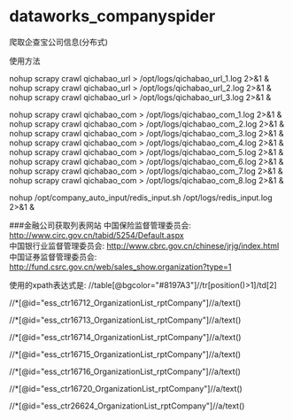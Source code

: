 # dataworks_companyspider
爬取企查宝公司信息(分布式)

使用方法

nohup scrapy crawl qichabao_url > /opt/logs/qichabao_url_1.log 2>&1 &
nohup scrapy crawl qichabao_url > /opt/logs/qichabao_url_2.log 2>&1 &
nohup scrapy crawl qichabao_url > /opt/logs/qichabao_url_3.log 2>&1 &

nohup scrapy crawl qichabao_com > /opt/logs/qichabao_com_1.log 2>&1 &
nohup scrapy crawl qichabao_com > /opt/logs/qichabao_com_2.log 2>&1 &
nohup scrapy crawl qichabao_com > /opt/logs/qichabao_com_3.log 2>&1 &
nohup scrapy crawl qichabao_com > /opt/logs/qichabao_com_4.log 2>&1 &
nohup scrapy crawl qichabao_com > /opt/logs/qichabao_com_5.log 2>&1 &
nohup scrapy crawl qichabao_com > /opt/logs/qichabao_com_6.log 2>&1 &
nohup scrapy crawl qichabao_com > /opt/logs/qichabao_com_7.log 2>&1 &
nohup scrapy crawl qichabao_com > /opt/logs/qichabao_com_8.log 2>&1 &


nohup /opt/company_auto_input/redis_input.sh /opt/logs/redis_input.log 2>&1 &




###金融公司获取列表网站
中国保险监督管理委员会: http://www.circ.gov.cn/tabid/5254/Default.aspx <br>
中国银行业监督管理委员会: http://www.cbrc.gov.cn/chinese/jrjg/index.html <br>
中国证券监督管理委员会: http://fund.csrc.gov.cn/web/sales_show.organization?type=1

使用的xpath表达式是: 
//table[@bgcolor="#8197A3"]//tr[position()>1]/td[2]


//*[@id="ess_ctr16712_OrganizationList_rptCompany"]//a/text()

//*[@id="ess_ctr16713_OrganizationList_rptCompany"]//a/text()

//*[@id="ess_ctr16714_OrganizationList_rptCompany"]//a/text()

//*[@id="ess_ctr16715_OrganizationList_rptCompany"]//a/text()

//*[@id="ess_ctr16716_OrganizationList_rptCompany"]//a/text()

//*[@id="ess_ctr16720_OrganizationList_rptCompany"]//a/text()

//*[@id="ess_ctr26624_OrganizationList_rptCompany"]//a/text()
